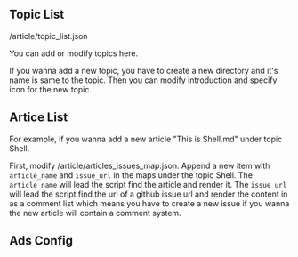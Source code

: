 ## Topic List
/article/topic_list.json

You can add or modify topics here.

If you wanna add a new topic, you have to create a new directory and it's name is same to the topic. Then you can modify introduction and specify icon for the new topic.

## Artice List

For example, if you wanna add a new article "This is Shell.md" under topic Shell. 

First, modify /article/articles_issues_map.json. Append a new item with ```article_name``` and ```issue_url``` in the maps under the topic Shell.
The ```article_name``` will lead the script find the article and render it.
The ```issue_url``` will lead the script find the url of a github issue url and render the content in as a comment list which means you have to create a new issue if you wanna the new article will contain a comment system.

## Ads Config
